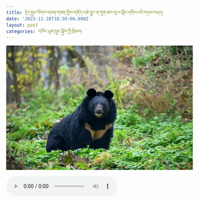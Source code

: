 ```yaml
---
title: དྲེད་སྤྱང་སོགས་གཅན་གཟན་གྱིས་གནོད་འཚེ་བྱུང་ན་གུན་ཚབ་སུ་ལ་སློང་དགོས་པའི་གཏམ་བཤད།
date: '2023-11-28T18:30:00.000Z'
layout: post
categories: འཁོར་ཡུག་སྲུང་སྐྱོབ་ཀྱི་ཁྲིམས།
---
```




![](/assets/img/Bear-945x630.webp)

<audio controls src="https://media-trimleng.s3.amazonaws.com/assets/audio/yeti.mp3"></audio>
